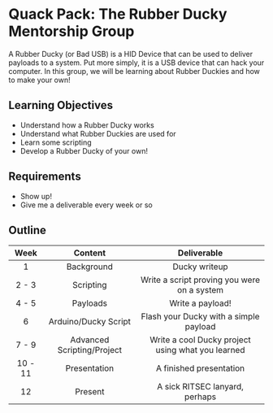 # Quack Pack: The Rubber Ducky Mentorship Group

A Rubber Ducky (or Bad USB) is a HID Device that can be used to deliver payloads to a system. Put more simply, it is a USB device that can hack your computer. In this group, we will be learning about Rubber Duckies and how to make your own!

## Learning Objectives

- Understand how a Rubber Ducky works
- Understand what Rubber Duckies are used for
- Learn some scripting
- Develop a Rubber Ducky of your own!

## Requirements

- Show up!
- Give me a deliverable every week or so

## Outline

| Week | Content | Deliverable |
| :--: | :-----: | :---------: |
| 1 | Background | Ducky writeup |
| 2 - 3 | Scripting | Write a script proving you were on a system |
| 4 - 5 | Payloads | Write a payload! |
| 6 | Arduino/Ducky Script | Flash your Ducky with a simple payload |
| 7 - 9 | Advanced Scripting/Project | Write a cool Ducky project using what you learned |
| 10 - 11 | Presentation | A finished presentation |
| 12 | Present | A sick RITSEC lanyard, perhaps |
